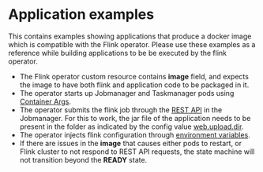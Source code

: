# Application examples

This contains examples showing applications that produce a docker image which is compatible with the Flink operator. Please use these examples as a reference while building applications to be be executed by the flink operator.

* The Flink operator custom resource contains **image** field, and expects the image to have both flink and application code to be packaged in it.
* The operator starts up Jobmanager and Taskmanager pods using [Container Args](https://godoc.org/k8s.io/api/core/v1#Container).
* The operator submits the flink job through the [REST API](https://ci.apache.org/projects/flink/flink-docs-stable/monitoring/rest_api.html#jars-jarid-run) in the Jobmanager. For this to work, the jar file of the application needs to be present in the folder as indicated by the config value [web.upload.dir](https://ci.apache.org/projects/flink/flink-docs-stable/ops/config.html#web-upload-dir).
* The operator injects flink configuration through [environment variables](https://github.com/lyft/flinkk8soperator/blob/master/pkg/controller/flink/container_utils.go#L84).
* If there are issues in the **image** that causes either pods to restart, or Flink cluster to not respond to REST API requests, the state machine will not transition beyond the **READY** state.
